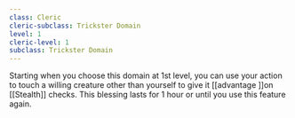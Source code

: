 ```yaml
---
class: Cleric
cleric-subclass: Trickster Domain
level: 1
cleric-level: 1
subclass: Trickster Domain
---
```


Starting when you choose this domain at 1st level, you can use your action to touch a willing creature other than yourself to give it [[advantage ]]on [[Stealth]] checks. This blessing lasts for 1 hour or until you use this feature again.